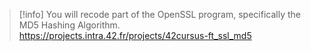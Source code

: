 
> [!info] 
> You will recode part of the OpenSSL program, specifically the MD5 Hashing Algorithm.
> https://projects.intra.42.fr/projects/42cursus-ft_ssl_md5

